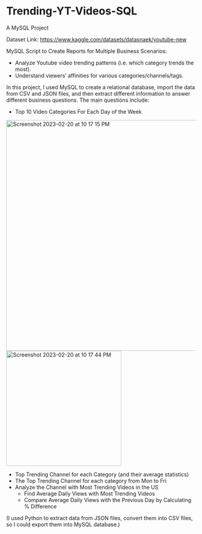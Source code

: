 # Trending-YT-Videos-SQL
A MySQL Project

Dataset Link: https://www.kaggle.com/datasets/datasnaek/youtube-new

MySQL Script to Create Reports for Multiple Business Scenarios:
+ Analyze Youtube video trending patterns (i.e. which category trends the most).
+ Understand viewers’ affinities for various categories/channels/tags.

In this project, I used MySQL to create a relational database, import the data from CSV and JSON files, and then extract different information to answer different business questions. The main questions include: 
+ Top 10 Video Categories For Each Day of the Week

<img width="613" alt="Screenshot 2023-02-20 at 10 17 15 PM" src="https://user-images.githubusercontent.com/47541514/220262913-8b5783ca-adae-414e-b636-ca841e4f3721.png">
<img width="306" alt="Screenshot 2023-02-20 at 10 17 44 PM" src="https://user-images.githubusercontent.com/47541514/220262995-8d8b52b7-e8d5-447e-bea1-c5a51a376770.png">

+ Top Trending Channel for each Category (and their average statistics)
+ The Top Trending Channel for each category from Mon to Fri
+ Analyze the Channel with Most Trending Videos in the US
  + Find Average Daily Views with Most Trending Videos
  + Compare Average Daily Views with the Previous Day by Calculating % Difference

(I used Python to extract data from JSON files, convert them into CSV files, so I could export them into MySQL database.)

